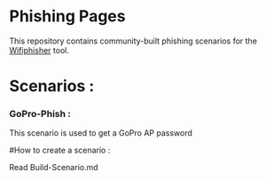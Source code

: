 # Phishing Pages

This repository contains community-built phishing scenarios for the <a href="https://github.com/wifiphisher/wifiphisher">Wifiphisher</a> tool.

# Scenarios :

### GoPro-Phish :
This scenario is used to get a GoPro AP password

#How to create a scenario :

Read Build-Scenario.md 
